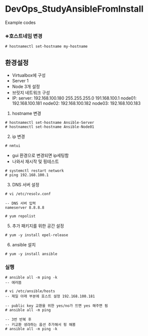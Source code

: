 # DevOps_StudyAnsibleFromInstall
Example codes


### ※호스트네임 변경
```
# hostnamectl set-hostname my-hostname
```

## 환경설정
 - Virtualbox에 구성
 - Server 1
 - Node 3개 설정
 - 브릿지 네트워크 구성
 - IP: server: 192.168.100.180 255.255.255.0 191.168.100.1
       node01: 192.168.100.181
       node02: 192.168.100.182
       node03: 192.168.100.183

 1. hostname 변경
```
# hostnamectl set-hostname Ansible-Server
# hostnamectl set-hostname Ansible-Node01
```

2. ip 변경
```
# nmtui
```
 - gui 환경으로 변경되면 ip세팅함
 - 나와서 재시작 및 핑테스트
```
# systemctl restart network
# ping 192.168.100.1
```
3. DNS 서버 설정
```
# vi /etc/resolv.conf

-- DNS 서버 입력
nameserver 8.8.8.8
```
```
# yum repolist
```
5. 추가 패키지를 위한 공간 설정
```
# yum -y install epel-release
```
6. ansible 설치
```
# yum -y install ansible
```

### 실행
```
# ansible all -m ping -k
-- 에러뜸

# vi /etc/ansible/hosts
-- 제일 아래 부분에 호스트 설정 192.168.100.181

-- public key 교환을 위한 yes/no가 뜨면 yes 해주면 됨
# ansible all -m ping

-- 3번 반복 후
-- 키교환 생랴하는 옵션 추가해서 핑 해봄
# ansible all -m ping -k


```
